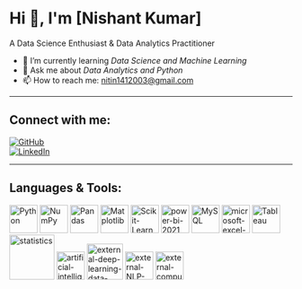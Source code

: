 # Hi 👋, I'm [Nishant Kumar]

A Data Science Enthusiast & Data Analytics Practitioner  

- 🌱 I’m currently learning *Data Science and Machine Learning*  
- 💬 Ask me about *Data Analytics and Python*  
- 📫 How to reach me: [nitin1412003@gmail.com](mailto:nitin1412003@gmail.com)  

---

## Connect with me:  

[![GitHub](https://img.shields.io/badge/GitHub-000?style=for-the-badge&logo=github)](https://github.com/Nishant-kumar14)  
[![LinkedIn](https://img.shields.io/badge/LinkedIn-0077B5?style=for-the-badge&logo=linkedin)](https://www.linkedin.com/in/nishant-kumar-b55951285/)  

---

## Languages & Tools:  

<p align="left">
  <img src="https://cdn.jsdelivr.net/gh/devicons/devicon/icons/python/python-original.svg" alt="Python" width="50" height="50"/>
  <img src="https://cdn.jsdelivr.net/gh/devicons/devicon/icons/numpy/numpy-original.svg" alt="NumPy" width="50" height="50"/>
  <img src="https://cdn.jsdelivr.net/gh/devicons/devicon/icons/pandas/pandas-original.svg" alt="Pandas" width="50" height="50"/>
  <img src="https://cdn.jsdelivr.net/gh/devicons/devicon/icons/matplotlib/matplotlib-original.svg" alt="Matplotlib" width="50" height="50"/>
  <img src="https://cdn.jsdelivr.net/gh/devicons/devicon/icons/scikitlearn/scikitlearn-original.svg" alt="Scikit-Learn" width="50" height="50"/>
  <img width="50" height="50" src="https://img.icons8.com/color/48/power-bi-2021.png" alt="power-bi-2021"/>
  <img src="https://cdn.jsdelivr.net/gh/devicons/devicon/icons/mysql/mysql-original.svg" alt="MySQL" width="50" height="50"/>
  <img width="50" height="50" src="https://img.icons8.com/color/48/microsoft-excel-2019--v1.png" alt="microsoft-excel-2019--v1"/>
  <img src="https://cdn.worldvectorlogo.com/logos/tableau-software.svg" alt="Tableau" width="50" height="50"/>
  <img width="80" height="80" src="https://img.icons8.com/dotty/80/statistics.png" alt="statistics"/>
  <img width="50" height="50" src="https://img.icons8.com/fluency/48/artificial-intelligence--v1.png" alt="artificial-intelligence--v1"/>
  <img width="64" height="64" src="https://img.icons8.com/external-becris-flat-becris/64/external-deep-learning-data-science-becris-flat-becris.png" alt="external-deep-learning-data-science-becris-flat-becris"/>
  <img width="50" height="50" src="https://img.icons8.com/external-solidglyph-m-oki-orlando/32/external-NLP-artificial-intelligence-solidglyph-m-oki-orlando.png" alt="external-NLP-artificial-intelligence-solidglyph-m-oki-orlando"/>
  <img width="50" height="50" src="https://img.icons8.com/external-outline-black-m-oki-orlando/32/external-computer-vision-data-science-outline-outline-black-m-oki-orlando.png" alt="external-computer-vision-data-science-outline-outline-black-m-oki-orlando"/>
</p>
